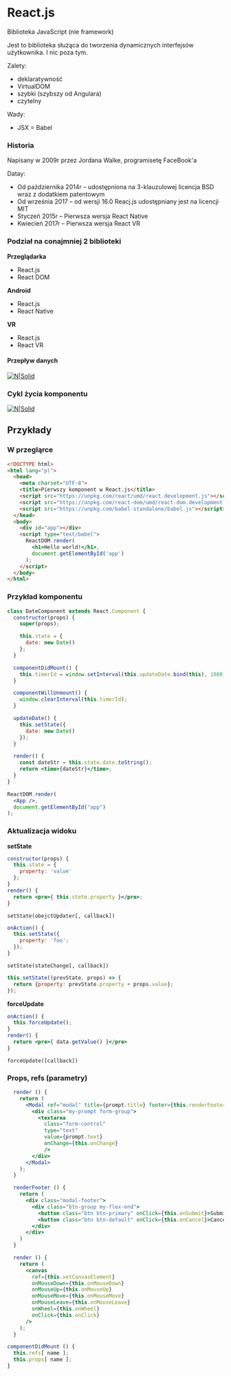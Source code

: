# React.js

Biblioteka JavaScript (nie framework)

Jest to biblioteka służąca do tworzenia dynamicznych interfejsów użytkownika. I nic poza tym.

Zalety:
- deklaratywność
- VirtualDOM
- szybki (szybszy od Angulara)
- czytelny

Wady:
- JSX = Babel

### Historia

Napisany w 2009r przez Jordana Walke, programisetę FaceBook'a

Datay:
- Od października 2014r – udostępniona na 3-klauzulowej licencja BSD wraz z dodatkiem patentowym
- Od września 2017 – od wersji 16.0 Reacj.js udostępniany jest na licencji MIT
- Styczeń 2015r – Pierwsza wersja React Native
- Kwiecień 2017r – Pierwsza wersja React VR

### Podział na conajmniej 2 biblioteki

**Przeglądarka**
- React.js
- React DOM

**Android**
- React.js
- React Native

**VR**
- React.js
- React VR

#### Przepływ danych

[![N|Solid](https://sirius.cs.put.poznan.pl/~inf108589/images/flux-diagram.png)](https://nodesource.com/products/nsolid)

### Cykl życia komponentu

[![N|Solid](https://sirius.cs.put.poznan.pl/~inf108589/images/cykle-zycia.png)](https://nodesource.com/products/nsolid)

## Przykłady

### W przegląrce

```html
<!DOCTYPE html>
<html lang="pl">
  <head>
    <meta charset="UTF-8">
    <title>Pierwszy komponent w React.js</title>
    <script src="https://unpkg.com/react/umd/react.development.js"></script>
    <script src="https://unpkg.com/react-dom/umd/react-dom.development.js"></script>
    <script src="https://unpkg.com/babel-standalone/babel.js"></script>
  </head>
  <body>
    <div id="app"></div>
    <script type="text/babel">
      ReactDOM.render(
        <h1>Hello world!</h1>,
        document.getElementById('app')
      );
    </script>
  </body>
</html>
```

### Przykład komponentu

```jsx
class DateComponent extends React.Component {
  constructor(props) {
    super(props);

    this.state = {
      date: new Date()
    };
  }

  componentDidMount() {
    this.timerId = window.setInterval(this.updateDate.bind(this), 1000);
  }

  componentWillUnmount() {
    window.clearInterval(this.timerId);
  }

  updateDate() {
    this.setState({
      date: new Date()
    });
  }

  render() {
    const dateStr = this.state.date.toString();
    return <time>{dateStr}</time>;
  }
}
```

```jsx
ReactDOM.render(
  <App />,
  document.getElementById("app")
);
```

### Aktualizacja widoku

**setState**
```jsx
constructor(props) {
  this.state = {
    property: 'value'
  };
}
render() {
  return <pre>{ this.stete.property }</pre>;
}
```
`setState(obejctUpdater[, callback])`
```jsx
onAction() {
  this.setState({
    property: 'foo';
  });
}
```
`setState(stateChange[, callback])`
```jsx
this.setState((prevState, props) => {
  return {property: prevState.property + props.value};
});
```
**forceUpdate**
```jsx
onAction() {
  this.forceUpdate();
}
render() {
  return <pre>{ data.getValue() }</pre>
}
```
`forceUpdate([callback])`

### Props, refs (parametry)

```jsx
  render () {
    return (
      <Modal ref="modal" title={prompt.title} footer={this.renderFooter}>
        <div class="my-prompt form-group">
          <textarea 
            class="form-control" 
            type="text" 
            value={prompt.text} 
            onChange={this.onChange} 
            />
        </div>
      </Modal>
    );
  }

  renderFooter () {
    return (
      <div class="modal-footer">
        <div class="btn-group my-flex-end">
          <button class="btn btn-primary" onClick={this.onSubmit}>Submit</button>
          <button class="btn btn-default" onClick={this.onCancel}>Cancel</button>
        </div>
      </div>
    )
  }
```
```jsx
  render () {
    return (
      <canvas 
        ref={this.setCanvasElement}
        onMouseDown={this.onMouseDown}
        onMouseUp={this.onMouseUp}
        onMouseMove={this.onMouseMove}
        onMouseLeave={this.onMouseLeave}
        onWheel={this.onWheel}
        onClick={this.onClick}
      />
    );
  }
```
```jsx
componentDidMount () {
  this.refs[ name ];
  this.props[ name ];
}
```
